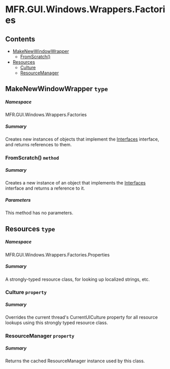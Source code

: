 <a name='assembly'></a>
# MFR.GUI.Windows.Wrappers.Factories

## Contents

- [MakeNewWindowWrapper](#T-MFR-GUI-Windows-Wrappers-Factories-MakeNewWindowWrapper 'MFR.GUI.Windows.Wrappers.Factories.MakeNewWindowWrapper')
  - [FromScratch()](#M-MFR-GUI-Windows-Wrappers-Factories-MakeNewWindowWrapper-FromScratch 'MFR.GUI.Windows.Wrappers.Factories.MakeNewWindowWrapper.FromScratch')
- [Resources](#T-MFR-GUI-Windows-Wrappers-Factories-Properties-Resources 'MFR.GUI.Windows.Wrappers.Factories.Properties.Resources')
  - [Culture](#P-MFR-GUI-Windows-Wrappers-Factories-Properties-Resources-Culture 'MFR.GUI.Windows.Wrappers.Factories.Properties.Resources.Culture')
  - [ResourceManager](#P-MFR-GUI-Windows-Wrappers-Factories-Properties-Resources-ResourceManager 'MFR.GUI.Windows.Wrappers.Factories.Properties.Resources.ResourceManager')

<a name='T-MFR-GUI-Windows-Wrappers-Factories-MakeNewWindowWrapper'></a>
## MakeNewWindowWrapper `type`

##### Namespace

MFR.GUI.Windows.Wrappers.Factories

##### Summary

Creates new instances of objects that implement the
[Interfaces](#T-MFR-GUI-Windows-Wrappers-Interfaces 'MFR.GUI.Windows.Wrappers.Interfaces') interface, and returns
references to them.

<a name='M-MFR-GUI-Windows-Wrappers-Factories-MakeNewWindowWrapper-FromScratch'></a>
### FromScratch() `method`

##### Summary

Creates a new instance of an object that implements the
[Interfaces](#T-MFR-GUI-Windows-Wrappers-Interfaces 'MFR.GUI.Windows.Wrappers.Interfaces') interface and returns a
reference to it.

##### Parameters

This method has no parameters.

<a name='T-MFR-GUI-Windows-Wrappers-Factories-Properties-Resources'></a>
## Resources `type`

##### Namespace

MFR.GUI.Windows.Wrappers.Factories.Properties

##### Summary

A strongly-typed resource class, for looking up localized strings, etc.

<a name='P-MFR-GUI-Windows-Wrappers-Factories-Properties-Resources-Culture'></a>
### Culture `property`

##### Summary

Overrides the current thread's CurrentUICulture property for all
  resource lookups using this strongly typed resource class.

<a name='P-MFR-GUI-Windows-Wrappers-Factories-Properties-Resources-ResourceManager'></a>
### ResourceManager `property`

##### Summary

Returns the cached ResourceManager instance used by this class.
